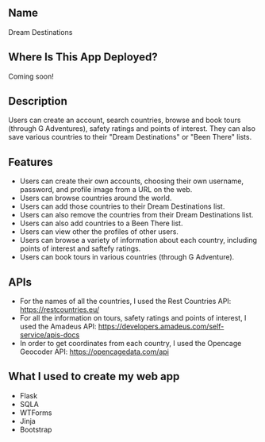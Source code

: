 ## Name
Dream Destinations

## Where Is This App Deployed?
Coming soon!

## Description
Users can create an account, search countries, browse and book tours (through G Adventures), safety ratings and points of interest. They can also save various countries to their "Dream Destinations" or "Been There" lists. 

## Features
- Users can create their own accounts, choosing their own username, password, and profile image from a URL on the web.
- Users can browse countries around the world.
- Users can add those countries to their Dream Destinations list. 
- Users can also remove the countries from their Dream Destinations list.
- Users can also add countries to a Been There list.
- Users can view other the profiles of other users.
- Users can browse a variety of information about each country, including points of interest and saftefy ratings.
- Users can book tours in various countries (through G Adventure).

## APIs

- For the names of all the countries, I used the Rest Countries API: https://restcountries.eu/
- For all the information on tours, safety ratings and points of interest, I used the Amadeus API: https://developers.amadeus.com/self-service/apis-docs
- In order to get coordinates from each country, I used the Opencage Geocoder API: https://opencagedata.com/api

## What I used to create my web app
- Flask
- SQLA
- WTForms
- Jinja
- Bootstrap
